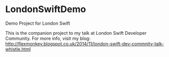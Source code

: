 LondonSwiftDemo
===============

Demo Project for London Swift



This is the companion project to my talk at London Swift Developer Community. For more info, visit my blog: http://flexmonkey.blogspot.co.uk/2014/11/london-swift-dev-commnity-talk-whistle.html
